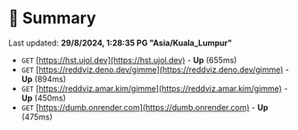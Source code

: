 # 📖 Summary
Last updated: **29/8/2024, 1:28:35 PG "Asia/Kuala_Lumpur"**

- `GET` [https://hst.ujol.dev](https://hst.ujol.dev) - **Up** (655ms)
- `GET` [https://reddviz.deno.dev/gimme](https://reddviz.deno.dev/gimme) - **Up** (894ms)
- `GET` [https://reddviz.amar.kim/gimme](https://reddviz.amar.kim/gimme) - **Up** (450ms)
- `GET` [https://dumb.onrender.com](https://dumb.onrender.com) - **Up** (475ms)
